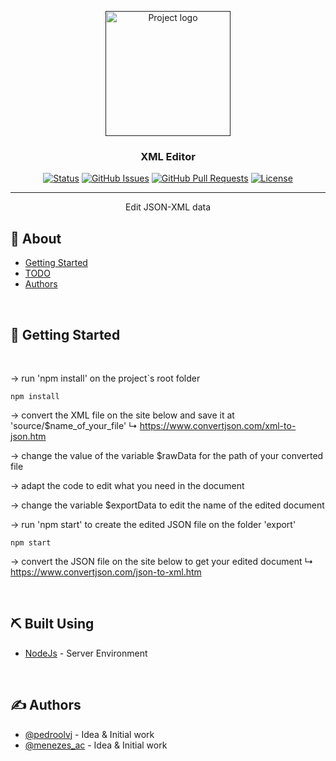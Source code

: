 <p align="center">
  <a href="" rel="noopener">
 <img width=200px height=200px src="https://i.pinimg.com/564x/13/49/73/134973ef7d32e91aca5f9d5c4530f6c9.jpg" alt="Project logo"></a>
</p>

<h3 align="center">XML Editor</h3>

<div align="center">

[![Status](https://img.shields.io/badge/status-active-success.svg)]()
[![GitHub Issues](https://img.shields.io/github/issues/kylelobo/The-Documentation-Compendium.svg)](https://github.com/kylelobo/The-Documentation-Compendium/issues)
[![GitHub Pull Requests](https://img.shields.io/github/issues-pr/kylelobo/The-Documentation-Compendium.svg)](https://github.com/kylelobo/The-Documentation-Compendium/pulls)
[![License](https://img.shields.io/badge/license-MIT-blue.svg)](/LICENSE)

</div>

---

<p align="center"> Edit JSON-XML data
    <br> 
</p>

## 📝 About

- [Getting Started](#getting_started)
- [TODO](https://github.com/pedroolvj/xml-converter/issues/1)
- [Authors](#authors)

<br>

## 🏁 Getting Started <a name = "getting_started"></a>
<br>

→ run 'npm install' on the project`s root folder
```
npm install
```

→ convert the XML file on the site below and save it at 'source/$name_of_your_file'
↳ https://www.convertjson.com/xml-to-json.htm

→ change the value of the variable $rawData for the path of your converted file

→ adapt the code to edit what you need in the document

→ change the variable $exportData to edit the name of the edited document

→ run 'npm start' to create the edited JSON file on the folder 'export'
```
npm start
```

→ convert the JSON file on the site below to get your edited document
↳ https://www.convertjson.com/json-to-xml.htm

<br>

## ⛏️ Built Using <a name = "built_using"></a>

- [NodeJs](https://nodejs.org/en/) - Server Environment

<br>

## ✍️ Authors <a name = "authors"></a>

- [@pedroolvj](https://github.com/pedroolvj) - Idea & Initial work
- [@menezes_ac](https://twitter.com/menezes_ac) - Idea & Initial work

